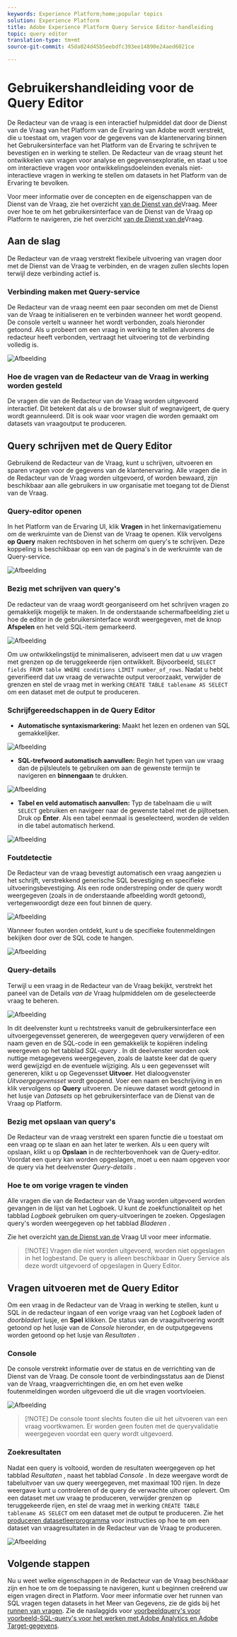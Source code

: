 ```yaml
---
keywords: Experience Platform;home;popular topics
solution: Experience Platform
title: Adobe Experience Platform Query Service Editor-handleiding
topic: query editor
translation-type: tm+mt
source-git-commit: 45da024d45b5eebdfc393ee14890e24aed6021ce

---
```



# Gebruikershandleiding voor de Query Editor

De Redacteur van de vraag is een interactief hulpmiddel dat door de Dienst van de Vraag van het Platform van de Ervaring van Adobe wordt verstrekt, die u toestaat om, vragen voor de gegevens van de klantenervaring binnen het Gebruikersinterface van het Platform van de Ervaring te schrijven te bevestigen en in werking te stellen. De Redacteur van de vraag steunt het ontwikkelen van vragen voor analyse en gegevensexploratie, en staat u toe om interactieve vragen voor ontwikkelingsdoeleinden evenals niet-interactieve vragen in werking te stellen om datasets in het Platform van de Ervaring te bevolken.

Voor meer informatie over de concepten en de eigenschappen van de Dienst van de Vraag, zie het overzicht [van de Dienst van de][query-service-overview]Vraag. Meer over hoe te om het gebruikersinterface van de Dienst van de Vraag op Platform te navigeren, zie het overzicht [van de Dienst van de][query-service-ui]Vraag.

## Aan de slag

De Redacteur van de vraag verstrekt flexibele uitvoering van vragen door met de Dienst van de Vraag te verbinden, en de vragen zullen slechts lopen terwijl deze verbinding actief is.

### Verbinding maken met Query-service

De Redacteur van de vraag neemt een paar seconden om met de Dienst van de Vraag te initialiseren en te verbinden wanneer het wordt geopend. De console vertelt u wanneer het wordt verbonden, zoals hieronder getoond. Als u probeert om een vraag in werking te stellen alvorens de redacteur heeft verbonden, vertraagt het uitvoering tot de verbinding volledig is.

![Afbeelding](../images/queries/query-editor-overview/initializing-connection.png)

### Hoe de vragen van de Redacteur van de Vraag in werking worden gesteld

De vragen die van de Redacteur van de Vraag worden uitgevoerd interactief. Dit betekent dat als u de browser sluit of wegnavigeert, de query wordt geannuleerd. Dit is ook waar voor vragen die worden gemaakt om datasets van vraagoutput te produceren.

## Query schrijven met de Query Editor

Gebruikend de Redacteur van de Vraag, kunt u schrijven, uitvoeren en sparen vragen voor de gegevens van de klantenervaring. Alle vragen die in de Redacteur van de Vraag worden uitgevoerd, of worden bewaard, zijn beschikbaar aan alle gebruikers in uw organisatie met toegang tot de Dienst van de Vraag.

### Query-editor openen

In het Platform van de Ervaring UI, klik **Vragen** in het linkernavigatiemenu om de werkruimte van de Dienst van de Vraag te openen. Klik vervolgens **op Query** maken rechtsboven in het scherm om query&#39;s te schrijven. Deze koppeling is beschikbaar op een van de pagina&#39;s in de werkruimte van de Query-service.

![Afbeelding](../images/queries/query-editor-overview/create-query.png)

### Bezig met schrijven van query&#39;s

De redacteur van de vraag wordt georganiseerd om het schrijven vragen zo gemakkelijk mogelijk te maken. In de onderstaande schermafbeelding ziet u hoe de editor in de gebruikersinterface wordt weergegeven, met de knop **Afspelen** en het veld SQL-item gemarkeerd.

![Afbeelding](../images/queries/query-editor-overview/editor.png)

Om uw ontwikkelingstijd te minimaliseren, adviseert men dat u uw vragen met grenzen op de teruggekeerde rijen ontwikkelt. Bijvoorbeeld, `SELECT fields FROM table WHERE conditions LIMIT number_of_rows`. Nadat u hebt geverifieerd dat uw vraag de verwachte output veroorzaakt, verwijder de grenzen en stel de vraag met in werking `CREATE TABLE tablename AS SELECT` om een dataset met de output te produceren.

### Schrijfgereedschappen in de Query Editor

- **Automatische syntaxismarkering:** Maakt het lezen en ordenen van SQL gemakkelijker.

![Afbeelding](../images/queries/query-editor-overview/syntax-highlight.png)

- **SQL-trefwoord automatisch aanvullen:** Begin het typen van uw vraag dan de pijlsleutels te gebruiken om aan de gewenste termijn te navigeren en **binnengaan** te drukken.

![Afbeelding](../images/queries/query-editor-overview/syntax-auto.png)

- **Tabel en veld automatisch aanvullen:** Typ de tabelnaam die u wilt `SELECT` gebruiken en navigeer naar de gewenste tabel met de pijltoetsen. Druk op **Enter**. Als een tabel eenmaal is geselecteerd, worden de velden in die tabel automatisch herkend.

![Afbeelding](../images/queries/query-editor-overview/tables-auto.png)

### Foutdetectie

De Redacteur van de vraag bevestigt automatisch een vraag aangezien u het schrijft, verstrekkend generische SQL bevestiging en specifieke uitvoeringsbevestiging. Als een rode onderstreping onder de query wordt weergegeven (zoals in de onderstaande afbeelding wordt getoond), vertegenwoordigt deze een fout binnen de query.

![Afbeelding](../images/queries/query-editor-overview/syntax-error-highlight.png)

Wanneer fouten worden ontdekt, kunt u de specifieke foutenmeldingen bekijken door over de SQL code te hangen.

![Afbeelding](../images/queries/query-editor-overview/linting-error.png)

### Query-details

Terwijl u een vraag in de Redacteur van de Vraag bekijkt, verstrekt het paneel van de Details *van de* Vraag hulpmiddelen om de geselecteerde vraag te beheren.

![Afbeelding](../images/queries/query-editor-overview/query-details.png)

In dit deelvenster kunt u rechtstreeks vanuit de gebruikersinterface een uitvoergegevensset genereren, de weergegeven query verwijderen of een naam geven en de SQL-code in een gemakkelijk te kopiëren indeling weergeven op het tabblad *SQL-query* . In dit deelvenster worden ook nuttige metagegevens weergegeven, zoals de laatste keer dat de query werd gewijzigd en de eventuele wijziging. Als u een gegevensset wilt genereren, klikt u op Gegevensset **Uitvoer**. Het dialoogvenster *Uitvoergegevensset* wordt geopend. Voer een naam en beschrijving in en klik vervolgens op **Query** uitvoeren. De nieuwe dataset wordt getoond in het lusje van *Datasets* op het gebruikersinterface van de Dienst van de Vraag op Platform.

### Bezig met opslaan van query&#39;s

De Redacteur van de vraag verstrekt een sparen functie die u toestaat om een vraag op te slaan en aan het later te werken. Als u een query wilt opslaan, klikt u op **Opslaan** in de rechterbovenhoek van de Query-editor. Voordat een query kan worden opgeslagen, moet u een naam opgeven voor de query via het deelvenster *Query-details* .

### Hoe te om vorige vragen te vinden

Alle vragen die van de Redacteur van de Vraag worden uitgevoerd worden gevangen in de lijst van het Logboek. U kunt de zoekfunctionaliteit op het tabblad *Logboek* gebruiken om query-uitvoeringen te zoeken. Opgeslagen query&#39;s worden weergegeven op het tabblad *Bladeren* .

Zie het overzicht [van de Dienst van de][query-service-ui] Vraag UI voor meer informatie.

>[!NOTE] Vragen die niet worden uitgevoerd, worden niet opgeslagen in het logbestand. De query is alleen beschikbaar in Query Service als deze wordt uitgevoerd of opgeslagen in Query Editor.

## Vragen uitvoeren met de Query Editor

Om een vraag in de Redacteur van de Vraag in werking te stellen, kunt u SQL in de redacteur ingaan of een vorige vraag van het *Logboek* laden of *doorbladert* lusje, en **Spel** klikken. De status van de vraaguitvoering wordt getoond op het lusje van de *Console* hieronder, en de outputgegevens worden getoond op het lusje van *Resultaten* .

### Console

De console verstrekt informatie over de status en de verrichting van de Dienst van de Vraag. De console toont de verbindingsstatus aan de Dienst van de Vraag, vraagverrichtingen die, en om het even welke foutenmeldingen worden uitgevoerd die uit die vragen voortvloeien.

![Afbeelding](../images/queries/query-editor-overview/console.png)

>[!NOTE] De console toont slechts fouten die uit het uitvoeren van een vraag voortkwamen. Er worden geen fouten met de queryvalidatie weergegeven voordat een query wordt uitgevoerd.

### Zoekresultaten

Nadat een query is voltooid, worden de resultaten weergegeven op het tabblad *Resultaten* , naast het tabblad *Console* . In deze weergave wordt de tabeluitvoer van uw query weergegeven, met maximaal 100 rijen. In deze weergave kunt u controleren of de query de verwachte uitvoer oplevert. Om een dataset met uw vraag te produceren, verwijder grenzen op teruggekeerde rijen, en stel de vraag met in werking `CREATE TABLE tablename AS SELECT` om een dataset met de output te produceren. Zie het [produceren datasetleerprogramma][query-service-create-datasets] voor instructies op hoe te om een dataset van vraagresultaten in de Redacteur van de Vraag te produceren.

![Afbeelding](../images/queries/query-editor-overview/query-results.png)

## Volgende stappen

Nu u weet welke eigenschappen in de Redacteur van de Vraag beschikbaar zijn en hoe te om de toepassing te navigeren, kunt u beginnen creërend uw eigen vragen direct in Platform. Voor meer informatie over het runnen van SQL vragen tegen datasets in het Meer van Gegevens, zie de gids bij het [runnen van vragen][query-service-running-queries]. Zie de naslaggids voor [voorbeeldquery&#39;s voor voorbeeld-SQL-query&#39;s voor het werken met Adobe Analytics en Adobe Target-gegevens][query-service-sample-queries].

[query-service-overview]: ../home.md
[query-service-ui]: overview.md
[query-service-running-queries]: ../creating-queries/creating-queries.md
[query-service-sample-queries]: ../sample-queries/overview.md
[query-service-create-datasets]: ../creating-queries/create-datasets.md

